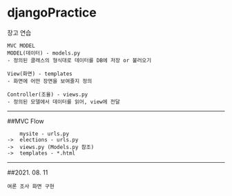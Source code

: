 # djangoPractice
장고 연습

```
MVC MODEL
MODEL(데이터) - models.py
- 정의된 클래스의 형식대로 데이터를 DB에 저장 or 불러오기

View(화면) - templates
- 화면에 어떤 장면을 보여줄지 정의

Controller(조율) - views.py
- 정의된 모델에서 데이터를 읽어, view에 전달

```
*****

##MVC Flow
``` 
    mysite - urls.py 
->  elections - urls.py 
->  views.py (Models.py 참조)
->  templates - *.html
```

*****

##2021. 08. 11
```
여론 조사 화면 구현
```
